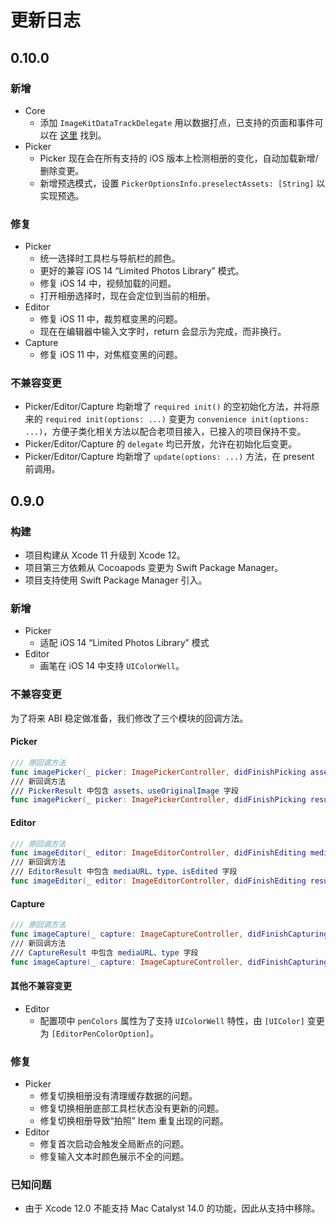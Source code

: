 # 更新日志

## 0.10.0

### 新增

- Core
  - 添加 `ImageKitDataTrackDelegate` 用以数据打点，已支持的页面和事件可以在 [这里](./DATA_TRACK.md) 找到。
- Picker
  - Picker 现在会在所有支持的 iOS 版本上检测相册的变化，自动加载新增/删除变更。
  - 新增预选模式，设置 `PickerOptionsInfo.preselectAssets: [String]` 以实现预选。

### 修复

- Picker
  - 统一选择时工具栏与导航栏的颜色。
  - 更好的兼容 iOS 14 “Limited Photos Library” 模式。
  - 修复 iOS 14 中，视频加载的问题。
  - 打开相册选择时，现在会定位到当前的相册。
- Editor
  - 修复 iOS 11 中，裁剪框变黑的问题。
  - 现在在编辑器中输入文字时，return 会显示为完成，而非换行。
- Capture
  - 修复 iOS 11 中，对焦框变黑的问题。

### 不兼容变更

- Picker/Editor/Capture 均新增了 `required init()` 的空初始化方法，并将原来的 `required init(options: ...)` 变更为 `convenience init(options: ...)`，方便子类化相关方法以配合老项目接入，已接入的项目保持不变。
- Picker/Editor/Capture 的 `delegate` 均已开放，允许在初始化后变更。
- Picker/Editor/Capture 均新增了 `update(options: ...)` 方法，在 present 前调用。

## 0.9.0

### 构建

- 项目构建从 Xcode 11 升级到 Xcode 12。
- 项目第三方依赖从 Cocoapods 变更为 Swift Package Manager。
- 项目支持使用 Swift Package Manager 引入。

### 新增

- Picker
  - 适配 iOS 14  “Limited Photos Library” 模式
- Editor
  - 画笔在 iOS 14 中支持 `UIColorWell`。

### 不兼容变更

为了将来 ABI 稳定做准备，我们修改了三个模块的回调方法。

#### Picker

```swift
/// 原回调方法
func imagePicker(_ picker: ImagePickerController, didFinishPicking assets: [Asset], useOriginalImage: Bool)
/// 新回调方法
/// PickerResult 中包含 assets、useOriginalImage 字段
func imagePicker(_ picker: ImagePickerController, didFinishPicking result: PickerResult)
```

#### Editor

```swift
/// 原回调方法
func imageEditor(_ editor: ImageEditorController, didFinishEditing mediaURL: URL, type: MediaType, isEdited: Bool)
/// 新回调方法
/// EditorResult 中包含 mediaURL、type、isEdited 字段
func imageEditor(_ editor: ImageEditorController, didFinishEditing result: EditorResult)
```

#### Capture

```swift
/// 原回调方法
func imageCapture(_ capture: ImageCaptureController, didFinishCapturing mediaURL: URL, type: MediaType)
/// 新回调方法
/// CaptureResult 中包含 mediaURL、type 字段
func imageCapture(_ capture: ImageCaptureController, didFinishCapturing result: CaptureResult)
```

#### 其他不兼容变更

- Editor
  - 配置项中 `penColors` 属性为了支持 `UIColorWell` 特性，由 `[UIColor]` 变更为 `[EditorPenColorOption]`。

### 修复

- Picker
  - 修复切换相册没有清理缓存数据的问题。
  - 修复切换相册底部工具栏状态没有更新的问题。
  - 修复切换相册导致“拍照” Item 重复出现的问题。
- Editor
  - 修复首次启动会触发全局断点的问题。
  - 修复输入文本时颜色展示不全的问题。

### 已知问题

- 由于 Xcode 12.0 不能支持 Mac Catalyst 14.0 的功能，因此从支持中移除。

